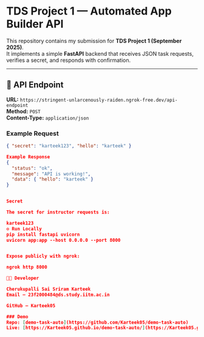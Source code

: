 # TDS Project 1 — Automated App Builder API

This repository contains my submission for **TDS Project 1 (September 2025)**.  
It implements a simple **FastAPI** backend that receives JSON task requests,
verifies a secret, and responds with confirmation.

---

## 🚀 API Endpoint
**URL:** `https://stringent-unlarcenously-raiden.ngrok-free.dev/api-endpoint`  
**Method:** `POST`  
**Content-Type:** `application/json`

### Example Request
```json
{ "secret": "karteek123", "hello": "karteek" }

Example Response
{
  "status": "ok",
  "message": "API is working!",
  "data": { "hello": "karteek" }
}


Secret

The secret for instructor requests is:

karteek123
⚙️ Run Locally
pip install fastapi uvicorn
uvicorn app:app --host 0.0.0.0 --port 8000


Expose publicly with ngrok:

ngrok http 8000

👨‍💻 Developer

Cherukupalli Sai Sriram Karteek
Email – 23f2000484@ds.study.iitm.ac.in

GitHub – Karteek05

### Demo
Repo: [demo-task-auto](https://github.com/Karteek05/demo-task-auto)  
Live: [https://Karteek05.github.io/demo-task-auto/](https://Karteek05.github.io/demo-task-auto/)